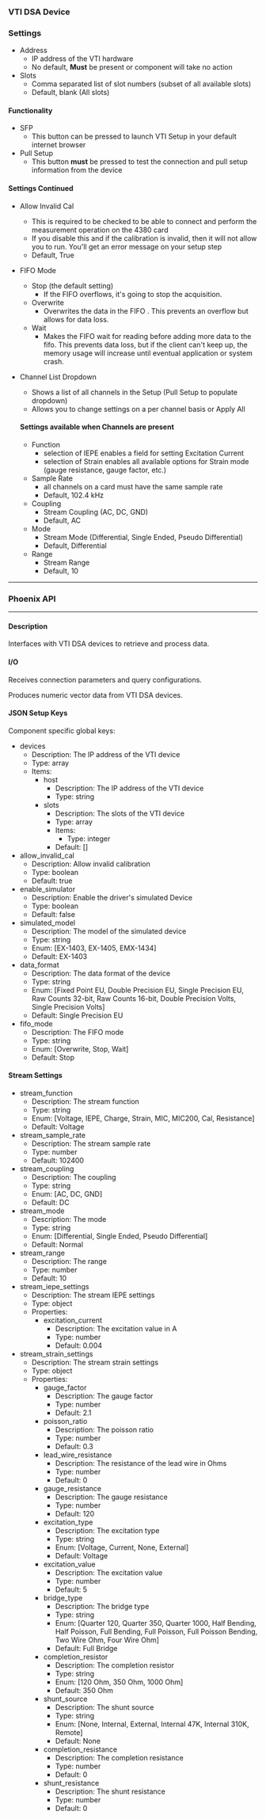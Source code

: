 ### VTI DSA Device

### Settings

* Address
  * IP address of the VTI hardware
  * No default, **Must** be present or component will take no action
* Slots
  * Comma separated list of slot numbers (subset of all available slots)
  * Default, blank (All slots)

#### Functionality

* SFP
  * This button can be pressed to launch VTI Setup in your default internet browser
* Pull Setup
  * This button **must** be pressed to test the connection and pull setup information from the device

#### Settings Continued

* Allow Invalid Cal
  * This is required to be checked to be able to connect and perform the measurement operation on the 4380 card
  * If you disable this and if the calibration is invalid, then it will not allow you to run. You'll get an error message on your setup step
  * Default, True
* FIFO Mode
  * Stop (the default setting)
    * If the FIFO overflows, it's going to stop the acquisition.
  * Overwrite
    * Overwrites the data in the FIFO . This prevents an overflow but allows for data loss.
  * Wait
    * Makes the FIFO wait for reading before adding more data to the fifo. This prevents data loss, but if the client can't keep up, the memory usage will increase until eventual application or system crash.
*   Channel List Dropdown

    * Shows a list of all channels in the Setup (Pull Setup to populate dropdown)
    * Allows you to change settings on a per channel basis or Apply All

    #### Settings available when Channels are present

    * Function
      * selection of IEPE enables a field for setting Excitation Current
      * selection of Strain enables all available options for Strain mode (gauge resistance, gauge factor, etc.)
    * Sample Rate
      * all channels on a card must have the same sample rate
      * Default, 102.4 kHz
    * Coupling
      * Stream Coupling (AC, DC, GND)
      * Default, AC
    * Mode
      * Stream Mode (Differential, Single Ended, Pseudo Differential)
      * Default, Differential
    * Range
      * Stream Range
      * Default, 10

***

### Phoenix API

***

#### Description

Interfaces with VTI DSA devices to retrieve and process data.

#### I/O

Receives connection parameters and query configurations.

Produces numeric vector data from VTI DSA devices.

#### JSON Setup Keys

Component specific global keys:

* devices
  * Description: The IP address of the VTI device
  * Type: array
  * Items:
    * host
      * Description: The IP address of the VTI device
      * Type: string
    * slots
      * Description: The slots of the VTI device
      * Type: array
      * Items:
        * Type: integer
      * Default: \[]
* allow\_invalid\_cal
  * Description: Allow invalid calibration
  * Type: boolean
  * Default: true
* enable\_simulator
  * Description: Enable the driver's simulated Device
  * Type: boolean
  * Default: false
* simulated\_model
  * Description: The model of the simulated device
  * Type: string
  * Enum: \[EX-1403, EX-1405, EMX-1434]
  * Default: EX-1403
* data\_format
  * Description: The data format of the device
  * Type: string
  * Enum: \[Fixed Point EU, Double Precision EU, Single Precision EU, Raw Counts 32-bit, Raw Counts 16-bit, Double Precision Volts, Single Precision Volts]
  * Default: Single Precision EU
* fifo\_mode
  * Description: The FIFO mode
  * Type: string
  * Enum: \[Overwrite, Stop, Wait]
  * Default: Stop

#### Stream Settings

* stream\_function
  * Description: The stream function
  * Type: string
  * Enum: \[Voltage, IEPE, Charge, Strain, MIC, MIC200, Cal, Resistance]
  * Default: Voltage
* stream\_sample\_rate
  * Description: The stream sample rate
  * Type: number
  * Default: 102400
* stream\_coupling
  * Description: The coupling
  * Type: string
  * Enum: \[AC, DC, GND]
  * Default: DC
* stream\_mode
  * Description: The mode
  * Type: string
  * Enum: \[Differential, Single Ended, Pseudo Differential]
  * Default: Normal
* stream\_range
  * Description: The range
  * Type: number
  * Default: 10
* stream\_iepe\_settings
  * Description: The stream IEPE settings
  * Type: object
  * Properties:
    * excitation\_current
      * Description: The excitation value in A
      * Type: number
      * Default: 0.004
* stream\_strain\_settings
  * Description: The stream strain settings
  * Type: object
  * Properties:
    * gauge\_factor
      * Description: The gauge factor
      * Type: number
      * Default: 2.1
    * poisson\_ratio
      * Description: The poisson ratio
      * Type: number
      * Default: 0.3
    * lead\_wire\_resistance
      * Description: The resistance of the lead wire in Ohms
      * Type: number
      * Default: 0
    * gauge\_resistance
      * Description: The gauge resistance
      * Type: number
      * Default: 120
    * excitation\_type
      * Description: The excitation type
      * Type: string
      * Enum: \[Voltage, Current, None, External]
      * Default: Voltage
    * excitation\_value
      * Description: The excitation value
      * Type: number
      * Default: 5
    * bridge\_type
      * Description: The bridge type
      * Type: string
      * Enum: \[Quarter 120, Quarter 350, Quarter 1000, Half Bending, Half Poisson, Full Bending, Full Poisson, Full Poisson Bending, Two Wire Ohm, Four Wire Ohm]
      * Default: Full Bridge
    * completion\_resistor
      * Description: The completion resistor
      * Type: string
      * Enum: \[120 Ohm, 350 Ohm, 1000 Ohm]
      * Default: 350 Ohm
    * shunt\_source
      * Description: The shunt source
      * Type: string
      * Enum: \[None, Internal, External, Internal 47K, Internal 310K, Remote]
      * Default: None
    * completion\_resistance
      * Description: The completion resistance
      * Type: number
      * Default: 0
    * shunt\_resistance
      * Description: The shunt resistance
      * Type: number
      * Default: 0

